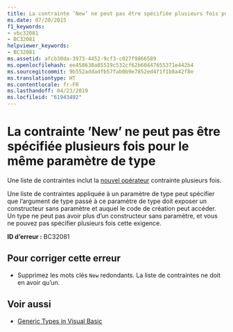 ```yaml
---
title: La contrainte ’New’ ne peut pas être spécifiée plusieurs fois pour le même paramètre de type
ms.date: 07/20/2015
f1_keywords:
- vbc32081
- BC32081
helpviewer_keywords:
- BC32081
ms.assetid: afcb30da-3973-4452-9cf3-c027f9866589
ms.openlocfilehash: ee458638a85519c532cf62b60447655371e442b4
ms.sourcegitcommit: 9b552addadfb57fab0b9e7852ed4f1f1b8a42f8e
ms.translationtype: HT
ms.contentlocale: fr-FR
ms.lasthandoff: 04/23/2019
ms.locfileid: "61943492"
---
```

# <a name="new-constraint-cannot-be-specified-multiple-times-for-the-same-type-parameter"></a>La contrainte ’New’ ne peut pas être spécifiée plusieurs fois pour le même paramètre de type
Une liste de contraintes inclut la [nouvel opérateur](../../visual-basic/language-reference/operators/new-operator.md) contrainte plusieurs fois.  
  
 Une liste de contraintes appliquée à un paramètre de type peut spécifier que l’argument de type passé à ce paramètre de type doit exposer un constructeur sans paramètre et auquel le code de création peut accéder. Un type ne peut pas avoir plus d’un constructeur sans paramètre, et vous ne pouvez pas spécifier plusieurs fois cette exigence.  
  
 **ID d’erreur :** BC32081  
  
## <a name="to-correct-this-error"></a>Pour corriger cette erreur  
  
- Supprimez les mots clés `New` redondants. La liste de contraintes ne doit en avoir qu’un.  
  
## <a name="see-also"></a>Voir aussi

- [Generic Types in Visual Basic](../../visual-basic/programming-guide/language-features/data-types/generic-types.md)
